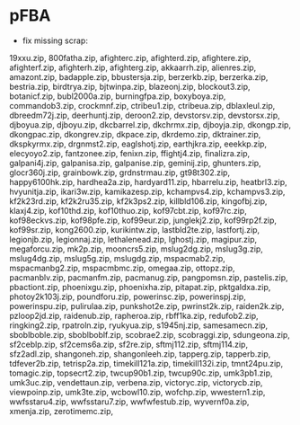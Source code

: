 pFBA
=====
- fix missing scrap:

19xxu.zip, 800fatha.zip, afighterc.zip, afighterd.zip, afightere.zip, afighterf.zip, afighterh.zip, afighterg.zip, akkaarrh.zip, alienres.zip, amazont.zip, badapple.zip, bbustersja.zip, berzerkb.zip, berzerka.zip, bestria.zip, birdtrya.zip, bjtwinpa.zip, blazeonj.zip, blockout3.zip, botanicf.zip, bubl2000a.zip, burningfpa.zip, boxyboya.zip, commandob3.zip, crockmnf.zip, ctribeu1.zip, ctribeua.zip, dblaxleul.zip, dbreedm72j.zip, deerhuntj.zip, deroon2.zip, devstorsv.zip, devstorsx.zip, djboyua.zip, djboyu.zip, dkcbarrel.zip, dkchrmx.zip, djboyja.zip, dkongp.zip, dkongpac.zip, dkongrev.zip, dkpace.zip, dkrdemo.zip, dktrainer.zip, dkspkyrmx.zip, drgnmst2.zip, eaglshotj.zip, earthjkra.zip, eeekkp.zip, elecyoyo2.zip, fantzonee.zip, fenixn.zip, ffightj4.zip, finalizra.zip, galpani4j.zip, galpanisa.zip, galpanise.zip, geminij.zip, ghunters.zip, glocr360j.zip, grainbowk.zip, grdnstrmau.zip, gt98t302.zip, happy6100hk.zip, hardhea2a.zip, hardyard11.zip, hbarrelu.zip, heatbrl3.zip, hvyunitja.zip, ikari3w.zip, kamikazesp.zip, kchampvs4.zip, kchampvs3.zip, kf2k23rd.zip, kf2k2ru35.zip, kf2k3ps2.zip, killbld106.zip, kingofbj.zip, klaxj4.zip, kof10thd.zip, kof10thuo.zip, kof97cbt.zip, kof97rc.zip, kof98eckvs.zip, kof98pfe.zip, kof99eur.zip, junglekj2.zip, kof99rp2f.zip, kof99sr.zip, kong2600.zip, kurikintw.zip, lastbld2te.zip, lastfortj.zip, legionjb.zip, legionnaj.zip, lethalenead.zip, lghostj.zip, magipur.zip, megaforcu.zip, mk2p.zip, mooncrs5.zip, mslug2dg.zip, mslug3g.zip, mslug4dg.zip, mslug5g.zip, mslugdg.zip, mspacmab2.zip, mspacmanbg2.zip, mspacmbmc.zip, omegaa.zip, ottopz.zip, pacmanblv.zip, pacmanfm.zip, pacmanug.zip, pangpomsn.zip, pastelis.zip, pbactiont.zip, phoenixgu.zip, phoenixha.zip, pitapat.zip, pktgaldxa.zip, photoy2k103j.zip, poundforu.zip, powerinsc.zip, powerinspj.zip, powerinspu.zip, pulirulaa.zip, punkshot2e.zip, pwrinst2k.zip, raiden2k.zip, pzloop2jd.zip, raidenub.zip, rapheroa.zip, rbff1ka.zip, redufob2.zip, ringking2.zip, rpatroln.zip, ryukyua.zip, s1945nj.zip, samesamecn.zip, sboblboble.zip, sboblboblf.zip, scobrae2.zip, scobraggi.zip, sdungeona.zip, sf2ceblp.zip, sf2cems6a.zip, sf2re.zip, sftmj112.zip, sftmj114.zip, sfz2adl.zip, shangoneh.zip, shangonleeh.zip, tapperg.zip, tapperb.zip, tdfever2b.zip, tetrisp2a.zip, timekill121a.zip, timekill132i.zip, tmnt24pu.zip, tomagic.zip, topsecrt2.zip, twcup90b1.zip, twcup90c.zip, umk3pb1.zip, umk3uc.zip, vendettaun.zip, verbena.zip, victoryc.zip, victorycb.zip, viewpoinp.zip, umk3te.zip, wcbowl10.zip, wofchp.zip, wwestern1.zip, wwfsstaru4.zip, wwfsstaru7.zip, wwfwfestub.zip, wyvernf0a.zip, xmenja.zip, zerotimemc.zip, 
